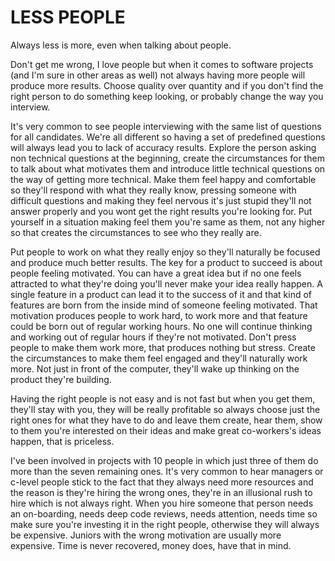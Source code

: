 # LESS PEOPLE
Always less is more, even when talking about people.

Don't get me wrong, I love people but when it comes to software projects (and I'm sure in other areas as well) not always having more people will produce more results. Choose quality over quantity and if you don't find the right person to do something keep looking, or probably change the way you interview.

It's very common to see people interviewing with the same list of questions for all candidates. We're all different so having a set of predefined questions will always lead you to lack of accuracy results. Explore the person asking non technical questions at the beginning, create the circumstances for them to talk about what motivates them and introduce little technical questions on the way of getting more technical. Make them feel happy and comfortable so they'll respond with what they really know, pressing someone with difficult questions and making they feel nervous it's just stupid they'll not answer properly and you wont get the right results you're looking for. Put yourself in a situation making feel them you're same as them, not any higher so that creates the circumstances to see who they really are.

Put people to work on what they really enjoy so they'll naturally be focused and produce much better results. The key for a product to succeed is about people feeling motivated. You can have a great idea but if no one feels attracted to what they're doing you'll never make your idea really happen. A single feature in a product can lead it to the success of it and that kind of features are born from the inside mind of someone feeling motivated. That motivation produces people to work hard, to work more and that feature could be born out of regular working hours. No one will continue thinking and working out of regular hours if they're not motivated. Don't press people to make them work more, that produces nothing but stress. Create the circumstances to make them feel engaged and they'll naturally work more. Not just in front of the computer, they'll wake up thinking on the product they're building.

Having the right people is not easy and is not fast but when you get them, they'll stay with you, they will be really profitable so always choose just the right ones for what they have to do and leave them create, hear them, show to them you're interested on their ideas and make great co-workers's ideas happen, that is priceless.

I've been involved in projects with 10 people in which just three of them do more than the seven remaining ones. It's very common to hear managers or c-level people stick to the fact that they always need more resources and the reason is they're hiring the wrong ones, they're in an illusional rush to hire which is not always right. When you hire someone that person needs an on-boarding, needs deep code reviews, needs attention, needs time so make sure you're investing it in the right people, otherwise they will always be expensive. Juniors with the wrong motivation are usually more expensive. Time is never recovered, money does, have that in mind.

